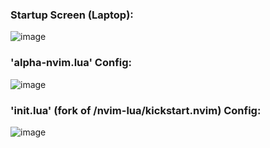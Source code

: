 ### Startup Screen (Laptop):

![image](https://github.com/NicholasPiscioneri/nvim/assets/172227877/f9d40513-e3c7-424d-a166-d61751d54d59)

### 'alpha-nvim.lua' Config:

![image](https://github.com/NicholasPiscioneri/nvim/assets/172227877/5ceca156-9e4a-4e1a-a928-e12536a134ad)

### 'init.lua' (fork of /nvim-lua/kickstart.nvim) Config:

![image](https://github.com/NicholasPiscioneri/nvim/assets/172227877/5091ce6e-00b9-4807-af51-036c82aa4fef)
